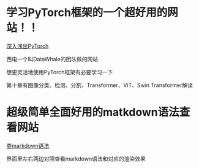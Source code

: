 # 学习PyTorch框架的一个超好用的网站！！

[深入浅出PyTorch](https://datawhalechina.github.io/thorough-pytorch/%E7%AC%AC%E5%8D%81%E7%AB%A0/index.html)

西电一个叫DataWhale的团队做的网站

想更灵活地使用PyTorch框架有必要学习一下

第十章有图像分类、检测、分割、Transformer、ViT、Swin Transformer解读

#  超级简单全面好用的matkdown语法查看网站

[查markdown语法](https://markdown-it.github.io/)

界面里左右两边对照查看markdown语法和对应的渲染效果

